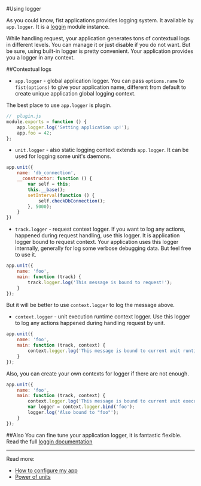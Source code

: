 #Using logger

As you could know, fist applications provides logging system. It available by `app.logger`.
It is a [loggin](https://www.npmjs.com/package/loggin) module instance.

While handling request, your application generates tons of contextual logs in different levels.
You can manage it or just disable if you do not want. But be sure, using built-in logger is pretty convenient.
Your application provides you a logger in any context.

##Contextual logs

* `app.logger` - global application logger. You can pass `options.name` to `fist(options)` to give your application name, different from default to create unique application global logging context.

The best place to use `app.logger` is plugin.

```js
//  plugin.js
module.exports = function () {
    app.logger.log('Setting application up!');
    app.foo = 42;
};
```

* `unit.logger` - also static logging context extends `app.logger`. It can be used for logging some unit's daemons.

```js
app.unit({
    name: 'db_connection',
    __constructor: function () {
        var self = this;
        this.__base();
        setInterval(function () {
            self.checkDbConnection();
        }, 5000);
    }
})
```

* `track.logger` - request context logger. If you want to log any actions, happened during request handling, use this logger. It is application logger bound to request context.
Your application uses this logger internally, generally for log some verbose debugging data. But feel free to use it.

```js
app.unit({
    name: 'foo',
    main: function (track) {
        track.logger.log('This message is bound to request!');
    }
});
```

But it will be better to use `context.logger` to log the message above.

* `context.logger` - unit execution runtime context logger. Use this logger to log any actions happened during handling request by unit.

```js
app.unit({
    name: 'foo',
    main: function (track, context) {
        context.logger.log('This message is bound to current unit runtime!');
    }
});
```

Also, you can create your own contexts for logger if there are not enough.

```js
app.unit({
    name: 'foo',
    main: function (track, context) {
        context.logger.log('This message is bound to current unit execution runtime!');
        var logger = context.logger.bind('foo');
        logger.log('Also bound to "foo"');
    }
});
```

##Also
You can fine tune your application logger, it is fantastic flexible. Read the full [loggin documentation](https://github.com/fistlabs/loggin/blob/master/README.md)

---------
Read more:

* [How to configure my app](/docs/guides/configuring.md)
* [Power of units](/docs/guides/power-of-units.md)
